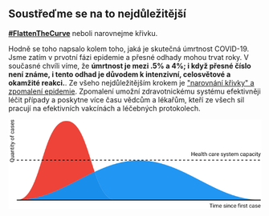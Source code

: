 ## Soustřeďme se na to nejdůležitější
[**\#FlattenTheCurve**](https://twitter.com/hashtag/FlattenTheCurve?src=hashtag_click) neboli narovnejme křivku.

Hodně se toho napsalo kolem toho, jaká je skutečná úmrtnost COVID-19. Jsme zatím v prvotní fázi epidemie a přesné odhady mohou trvat roky. V současné chvíli víme, že **úmrtnost je mezi .5% a 4%; i když přesné číslo není známe, i tento odhad je důvodem k intenzivní, celosvětové a okamžité reakci.**. Ze všeho nejdůležitějším krokem je ["narovnání křivky" a zpomalení epidemie](https://www.economist.com/briefing/2020/02/29/covid-19-is-now-in-50-countries-and-things-will-get-worse). Zpomalení umožní zdravotnickému systému efektivněji léčit případy a poskytne více času vědcům a lékařům, kteří ze všech sil pracují na efektivních vakcínách a léčebných protokolech.

![](images/health-system-capacity.svg)
